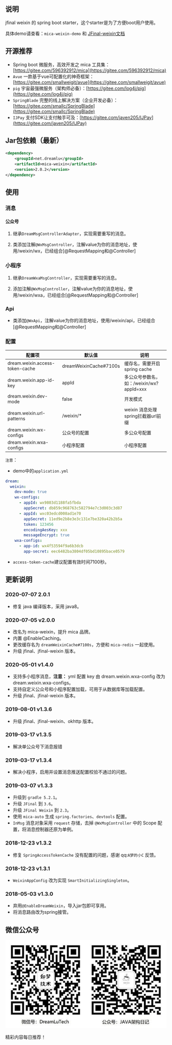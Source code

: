 ## 说明
jfinal weixin 的 spring boot starter，这个starter是为了方便boot用户使用。

具体demo请查看：`mica-weixin-demo` 和 [JFinal-weixin文档](https://gitee.com/jfinal/jfinal-weixin/wikis/pages?title=Home)

## 开源推荐
- Spring boot 微服务，高效开发之 mica 工具集：[https://gitee.com/596392912/mica](https://gitee.com/596392912/mica)
- `Avue` 一款基于vue可配置化的神奇框架：[https://gitee.com/smallweigit/avue](https://gitee.com/smallweigit/avue)
- `pig` 宇宙最强微服务（架构师必备）：[https://gitee.com/log4j/pig](https://gitee.com/log4j/pig)
- `SpringBlade` 完整的线上解决方案（企业开发必备）：[https://gitee.com/smallc/SpringBlade](https://gitee.com/smallc/SpringBlade)
- `IJPay` 支付SDK让支付触手可及：[https://gitee.com/javen205/IJPay](https://gitee.com/javen205/IJPay)

## Jar包依赖（最新）
```xml
<dependency>
    <groupId>net.dreamlu</groupId>
    <artifactId>mica-weixin</artifactId>
    <version>2.0.2</version>
</dependency>
```

## 使用
### 消息
#### 公众号
1. 继承`DreamMsgControllerAdapter`，实现需要重写的消息。

2. 类添加注解`@WxMsgController`，注解value为你的消息地址，使用/weixin/wx，已经组合[@RequestMapping和@Controller]

### 小程序
1. 继承`DreamWxaMsgController`，实现需要重写的消息。

2. 添加注解`@WxMsgController`，注解value为你的消息地址，使用/weixin/wxa，已经组合[@RequestMapping和@Controller]

### Api
- 类添加`@WxApi`，注解value为你的消息地址，使用/weixin/api，已经组合[@RequestMapping和@Controller]

### 配置
| 配置项 | 默认值 | 说明 |
| ----- | ------ | ------ |
| dream.weixin.access-token-cache | dreamWeixinCache#7100s | 缓存名，需要开启spring cache |
| dream.weixin.app-id-key | appId | 多公众号参数名，如：/weixin/wx?appId=xxx |
| dream.weixin.dev-mode | false | 开发模式 |
| dream.weixin.url-patterns | /weixin/* | weixin 消息处理spring拦截器url前缀 |
| dream.weixin.wx-configs | 公众号的配置 | 多公众号配置 |
| dream.weixin.wxa-configs | 小程序配置 | 小程序配置 |

`注意`：
- demo中的`application.yml`
```yml
dream:
  weixin:
    dev-mode: true
    wx-configs:
      - appId: wx9803d1188fa5fbda
        appSecret: db859c968763c582794e7c3d003c3d87
      - appId: wxc03edcd008ad1e70
        appSecret: 11ed9e2b8e3e3c131e7be320a42b2b5a
        token: 123456
        encodingAesKey: xxx
        messageEncrypt: true
    wxa-configs:
      - app-id: wx4f53594f9a6b3dcb
        app-secret: eec6482ba3804df05bd10895bace0579
```

- `access-token-cache`建议配置有效时间7100秒。

## 更新说明
### 2020-07-07 2.0.1
- 修复 java 编译版本，采用 java8。

### 2020-07-05 v2.0.0
- 改名为 mica-weixin，提升 mica 品牌。
- 内置 @EnableCaching。
- 更改缓存名为 `dreamWeixinCache#7100s`，方便和 `mica-redis` 一起使用。
- 升级 jfinal、jfinal-weixin 版本。

### 2020-05-01 v1.4.0
* 支持多小程序消息，**注意：** yml 配置 key 由 dream.weixin.wxa-config 改为 dream.weixin.wxa-configs。
* 支持自定义公众号和小程序配置加载，可用于从数据库等加载配置。
* 升级 jfinal、jfinal-weixin 版本。

### 2019-08-01 v1.3.6
* 升级 jfinal、jfinal-weixin、okhttp 版本。

### 2019-03-17 v1.3.5
* 解决单公众号下消息报错

### 2019-03-17 v1.3.4
* 解决小程序，启用并设置消息推送配置校验不通过的问题。

### 2019-03-07 v1.3.3
* 升级到 `gradle 5.2.1`。
* 升级 `JFinal` 到 `3.6`。
* 升级 `JFinal Weixin` 到 `2.3`。
* 使用 `mica-auto` 生成 `spring.factories`、`devtools` 配置。
* `InMsg` 消息对象采用 `request` 存储，去掉 `@WxMsgController` 中的 Scope 配置，将消息控制器还原为单例。

### 2018-12-23 v1.3.2
* 修复 `SpringAccessTokenCache` 没有配置的问题，感谢 qq:`A梦的小C` 反馈。

### 2018-12-23 v1.3.1
* `WeixinAppConfig` 改为实现 `SmartInitializingSingleton`。

### 2018-05-03 v1.3.0
* 弃用`@EnableDreamWeixin`，导入jar包即可享用。
* 将消息路由改为spring接管。

## 微信公众号

![如梦技术](docs/dreamlu-weixin.jpg)

精彩内容每日推荐！
